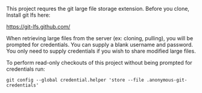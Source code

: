 This project requres the git large file storage extension. Before you clone, Install git lfs here:

https://git-lfs.github.com/

When retrieving large files from the server (ex: cloning, pulling), you will be prompted for credentials. You can supply a blank username and password. You only need to supply credentials if you wish to share modified large files.

To perform read-only checkouts of this project without being prompted for credentials run:

```
git config --global credential.helper 'store --file .anonymous-git-credentials'
```
